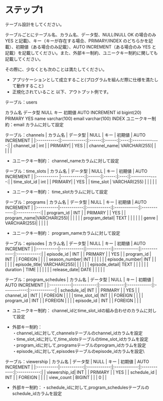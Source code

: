 # ステップ1
テーブル設計をしてください。

テーブルごとにテーブル名、カラム名、データ型、NULL(NULL OK の場合のみ YES と記載)、キー（キーが存在する場合、PRIMARY/INDEX のどちらかを記載）、初期値（ある場合のみ記載）、AUTO INCREMENT（ある場合のみ YES と記載）を記載してください。また、外部キー制約、ユニークキー制約に関しても記載してください。

その際に、少なくとも次のことは満たしてください。

- アプリケーションとして成立すること(プログラムを組んだ際に仕様を満たして動作すること)
- 正規化されていること
以下、アウトプット例です。

テーブル：users

カラム名	データ型	NULL	キー	初期値	AUTO INCREMENT
id	bigint(20)		PRIMARY		YES
name	varchar(100)
email	varchar(100)		INDEX
ユニークキー制約：email カラムに対して設定

テーブル：channels
|   カラム名  |    データ型   |  NULL |   キー  | 初期値 | AUTO INCREMENT |
|:-----------:|:------------:|:------:|:------:|:----:|:--------------:|
| channel_id  | int         |        | PRIMARY|       | YES            |
| channel_name| VARCHAR(255)|        |        |       |                |
- ユニークキー制約： channel_nameカラムに対して設定

テーブル：time_slots
|   カラム名   |    データ型   |  NULL |   キー  | 初期値 | AUTO INCREMENT |
|:----------- |------------:|:------:|:------:|:----:|:--------------:|
| time_slot_id | int         |        | PRIMARY|       | YES            |
| time_slot    | VARCHAR(255) |        |        |       |                |
- ユニークキー制約： time_slotカラムに対して設定

テーブル：programs
| カラム名 | データ型 | NULL | キー | 初期値 | AUTO INCREMENT |
|:-----------|------------:|:------------:|:------------:|:------------:|:------------:|
| program_id | INT         |              | PRIMARY      |              | YES          |
| program_name|VARCHAR(255)|              |              |              |              |
| program_detail| TEXT     |              |              |              |              |
| genre      | VARCHAR(255)|              |              |              |              |
- ユニークキー制約： program_nameカラムに対して設定

テーブル：episodes
| カラム名 | データ型 | NULL | キー | 初期値 | AUTO INCREMENT |
|:-----------|------------:|:------------:|:------------:|:------------:|:------------:|
| episode_id | INT         |              | PRIMARY      |              | YES          |
| program_id | INT         |              | FOREIGN      |              |              |
| season_number| INT       |              |              |              |              |
| episode_number| INT      |              |              |              |              |
| episode_title| VARCHAR(255)|            |              |              |              |
| episode_detail| TEXT      |             |              |              |              |
| duration   | TIME        |              |              |              |              |
| release_date| DATE       |              |              |              |              |

テーブル：program_schedules
| カラム名 | データ型 | NULL | キー | 初期値 | AUTO INCREMENT |
|:-----------|------------:|:------------:|:------------:|:------------:|:------------:|
| schedule_id| INT         |              | PRIMARY      |              | YES          |
| channel_id | INT         |              | FOREIGN      |              |              |
| time_slot_id| INT        |              | FOREIGN      |              |              |
| program_id | INT         |              | FOREIGN      |              |              |
| episode_id | INT         |              | FOREIGN      |              |              |

- ユニークキー制約： channel_idとtime_slot_idの組み合わせのカラムに対して設定

- 外部キー制約：\
・channel_idに対して,channelsテーブルのchannel_idカラムを設定\
・time_slot_idに対して,time_slotsテーブルのtime_slot_idカラムを設定\
・program_idに対して,programsテーブルのprogram_idカラムを設定\
・episode_idに対して,episodesテーブルのepisode_idカラムを設定\


テーブル：viewership
| カラム名 | データ型 | NULL | キー | 初期値 | AUTO INCREMENT |
|:-----------|------------:|:------------:|:------------:|:------------:|:------------:|
| viewership_id| INT |             | PRIMARY      |              | YES          |
| schedule_id | INT         |              | FOREIGN      |              |              |
| view_count  | BIGINT  |              |              | 0            |              |

- 外部キー制約：・schedule_idに対して,program_schedulesテーブルのschedule_idカラムを設定
